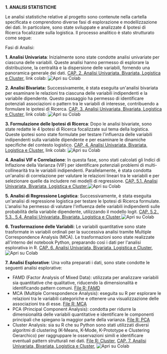 **1. ANALISI STATISTICHE**

Le analisi statistiche relative al progetto sono contenute nella cartella specificata e comprendono diverse fasi di esplorazione e modellizzazione dei dati. In particolare, sono state sviluppate e analizzate 4 Ipotesi di Ricerca focalizzate sulla logistica. Il processo analitico è stato strutturato come segue:

Fasi di Analisi:

**1. Analisi Univariata**: Inizialmente sono state condotte analisi univariate per ciascuna delle variabili. Queste analisi hanno permesso di esplorare la distribuzione, la centralità e la dispersione delle variabili, fornendo una panoramica generale dei dati. 
[CAP. 2. Analisi Univariata, Bivariata, Logistica e Cluster](Analisi_univariata,_bivariata,_logistica_e_cluster.ipynb), link colab: ![Apri su Colab](https://colab.research.google.com/assets/colab-badge.svg)

**2. Analisi Bivariata:** Successivamente, è stata eseguita un'analisi bivariata per esaminare le relazioni tra ciascuna delle variabili indipendenti e la variabile dipendente. Questo passaggio ha permesso di identificare potenziali associazioni o pattern tra le variabili di interesse, contribuendo a formulare le ipotesi di Ricerca. 
[CAP. 3. Analisi Univariata, Bivariata, Logistica e Cluster](Analisi_univariata,_bivariata,_logistica_e_cluster.ipynb), link colab: ![Apri su Colab](https://colab.research.google.com/assets/colab-badge.svg)

**3. Formulazione delle Ipotesi di Ricerca**: Dopo le analisi bivariate, sono state redatte le 4 Ipotesi di Ricerca focalizzate sul tema della logistica. Queste ipotesi sono state formulate per testare l'influenza delle variabili indipendenti sulla variabile dipendente e per esaminare le dinamiche specifiche del contesto logistico.
[CAP. 4. Analisi Univariata, Bivariata, Logistica e Cluster](Analisi_univariata,_bivariata,_logistica_e_cluster.ipynb), link colab: ![Apri su Colab](https://colab.research.google.com/assets/colab-badge.svg)

**4. Analisi VIF e Correlazione**: In questa fase, sono stati calcolati gli Indici di Inflazione della Varianza (VIF) per identificare potenziali problemi di multi-collinearità tra le variabili indipendenti. Parallelamente, è stata condotta un'analisi di correlazione per valutare le relazioni lineari tra le variabili e per selezionare quelle da includere nei modelli di regressione.
[CAP. 5.1. Analisi Univariata, Bivariata, Logistica e Cluster](Analisi_univariata,_bivariata,_logistica_e_cluster.ipynb),![Apri su Colab](https://colab.research.google.com/assets/colab-badge.svg)

**5. Analisi di Regressione Logistica**: Successivamente, è stata eseguita un'analisi di regressione logistica per testare le Ipotesi di Ricerca formulate. L'analisi ha permesso di valutare l'influenza delle variabili indipendenti sulle probabilità della variabile dipendente, utilizzando il modello logit. 
[CAP. 5.2., 5.3., 5.4. Analisi Univariata, Bivariata, Logistica e Cluster](Analisi_univariata,_bivariata,_logistica_e_cluster.ipynb),![Apri su Colab](https://colab.research.google.com/assets/colab-badge.svg)

**6. Trasformazione delle Variabili**: Le variabili quantitative sono state trasformate in variabili ordinali per la successiva analisi tramite Multiple Correspondence Analysis (MCA). Le trasformazioni sono state realizzate all'interno del notebook Python, preparando così i dati per l'analisi esplorativa in R.
[CAP. 6. Analisi Univariata, Bivariata, Logistica e Cluster](Analisi_univariata,_bivariata,_logistica_e_cluster.ipynb), ![Apri su Colab](https://colab.research.google.com/assets/colab-badge.svg)

**7. Analisi Esplorative**: Una volta preparati i dati, sono state condotte le seguenti analisi esplorative:
- FAMD (Factor Analysis of Mixed Data): utilizzata per analizzare variabili sia quantitative che qualitative, riducendo la dimensionalità e identificando pattern comuni.
  [File R: FAMD](Analisi_Esplorative_FAMD.R)
- MCA (Multiple Correspondence Analysis): eseguita su R per esplorare le relazioni tra le variabili categoriche e ottenere una visualizzazione delle associazioni tra di esse.
  [File R: MCA](Analisi_Esplorative_MCA.R)
- PCA (Principal Component Analysis): condotta per ridurre la dimensionalità delle variabili quantitative e identificare le componenti principali che spiegano la maggior parte della varianza.
  [File R: PCA](/Analisi_Esplorative_PCA.R)
- Cluster Analysis: sia su R che su Python sono stati utilizzati diversi algoritmi di clustering (K-Means, K-Mode, K-Prototype e Clustering Gerarchico) per raggruppare le osservazioni simili e identificare eventuali pattern strutturali nei dati.
  [File R: Cluster](Analisi_Esplorative_CLUSTER.R), 
[CAP. 7. Analisi Univariata, Bivariata, Logistica e Cluster](Analisi_univariata,_bivariata,_logistica_e_cluster.ipynb), ![Apri su Colab](https://colab.research.google.com/assets/colab-badge.svg)
